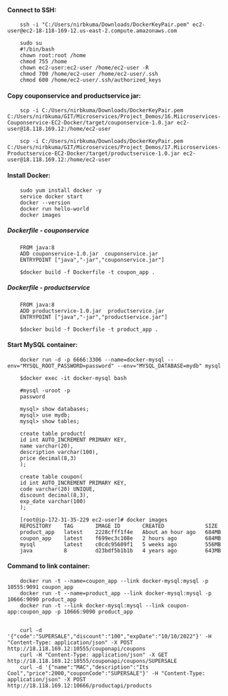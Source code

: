 #### Connect to SSH:
		ssh -i "C:/Users/nirbkuma/Downloads/DockerKeyPair.pem" ec2-user@ec2-18-118-169-12.us-east-2.compute.amazonaws.com

		sudo su
		#!/bin/bash
		chown root:root /home
		chmod 755 /home
		chown ec2-user:ec2-user /home/ec2-user -R
		chmod 700 /home/ec2-user /home/ec2-user/.ssh
		chmod 600 /home/ec2-user/.ssh/authorized_keys

#### Copy couponservice and productservice jar:
		scp -i C:/Users/nirbkuma/Downloads/DockerKeyPair.pem C:/Users/nirbkuma/GIT/Microservices/Project_Demos/16.Miicroservices-Couponservice-EC2-Docker/target/couponservice-1.0.jar ec2-user@18.118.169.12:/home/ec2-user

		scp -i C:/Users/nirbkuma/Downloads/DockerKeyPair.pem C:/Users/nirbkuma/GIT/Microservices/Project_Demos/17.Miicroservices-Productservice-EC2-Docker/target/productservice-1.0.jar ec2-user@18.118.169.12:/home/ec2-user

#### Install Docker:	
		sudo yum install docker -y
		service docker start
		docker --version
		docker run hello-world
		docker images

##### Dockerfile - couponservice
		FROM java:8
		ADD couponservice-1.0.jar  couponservice.jar
		ENTRYPOINT ["java","-jar","couponservice.jar"]

		$docker build -f Dockerfile -t coupon_app .

##### Dockerfile - productservice
		FROM java:8
		ADD productservice-1.0.jar  productservice.jar
		ENTRYPOINT ["java","-jar","productservice.jar"]

		$docker build -f Dockerfile -t product_app .

#### Start MySQL container:
		docker run -d -p 6666:3306 --name=docker-mysql --env="MYSQL_ROOT_PASSWORD=password" --env="MYSQL_DATABASE=mydb" mysql

		$docker exec -it docker-mysql bash

		#mysql -uroot -p
		password

		mysql> show databases;
		mysql> use mydb;
		mysql> show tables;

		create table product(
		id int AUTO_INCREMENT PRIMARY KEY,
		name varchar(20),
		description varchar(100),
		price decimal(8,3) 
		);

		create table coupon(
		id int AUTO_INCREMENT PRIMARY KEY,
		code varchar(20) UNIQUE,
		discount decimal(8,3),
		exp_date varchar(100) 
		);

		[root@ip-172-31-35-229 ec2-user]# docker images
		REPOSITORY    TAG       IMAGE ID       CREATED             SIZE
		product_app   latest    2228cfff1f4e   About an hour ago   684MB
		coupon_app    latest    f699ec3c108e   2 hours ago         684MB
		mysql         latest    c0cdc95609f1   5 weeks ago         556MB
		java          8         d23bdf5b1b1b   4 years ago         643MB

#### Command to link container:
		docker run -t --name=coupon_app --link docker-mysql:mysql -p 10555:9091 coupon_app
		docker run -t --name=product_app --link docker-mysql:mysql -p 10666:9090 product_app
		docker run -t --link docker-mysql:mysql --link coupon-app:coupon_app -p 10666:9090 product_app


		curl -d '{"code":"SUPERSALE","discount":"100","expDate":"10/10/2022"}' -H "Content-Type: application/json" -X POST http://18.118.169.12:10555/couponapi/coupons
		curl -H "Content-Type: application/json" -X GET http://18.118.169.12:10555/couponapi/coupons/SUPERSALE
		curl -d '{"name":"MAC","description":"Its Cool","price":2000,"couponCode":"SUPERSALE"}' -H "Content-Type: application/json" -X POST http://18.118.169.12:10666/productapi/products
